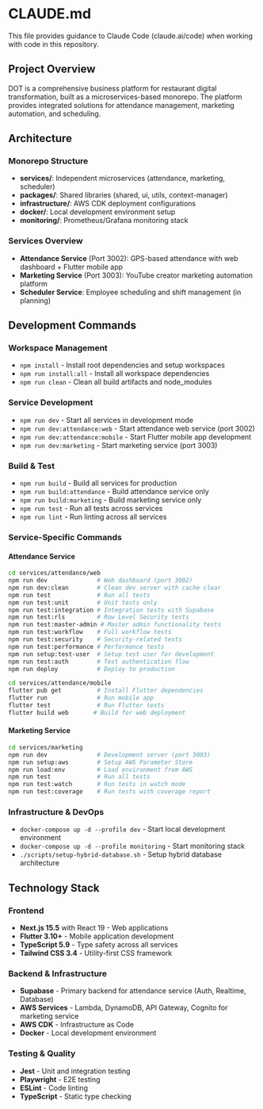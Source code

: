# CLAUDE.md

This file provides guidance to Claude Code (claude.ai/code) when working with code in this repository.

## Project Overview

DOT is a comprehensive business platform for restaurant digital transformation, built as a microservices-based monorepo. The platform provides integrated solutions for attendance management, marketing automation, and scheduling.

## Architecture

### Monorepo Structure
- **services/**: Independent microservices (attendance, marketing, scheduler)
- **packages/**: Shared libraries (shared, ui, utils, context-manager)
- **infrastructure/**: AWS CDK deployment configurations
- **docker/**: Local development environment setup
- **monitoring/**: Prometheus/Grafana monitoring stack

### Services Overview
- **Attendance Service** (Port 3002): GPS-based attendance with web dashboard + Flutter mobile app
- **Marketing Service** (Port 3003): YouTube creator marketing automation platform
- **Scheduler Service**: Employee scheduling and shift management (in planning)

## Development Commands

### Workspace Management
- `npm install` - Install root dependencies and setup workspaces
- `npm run install:all` - Install all workspace dependencies
- `npm run clean` - Clean all build artifacts and node_modules

### Service Development
- `npm run dev` - Start all services in development mode
- `npm run dev:attendance:web` - Start attendance web service (port 3002)
- `npm run dev:attendance:mobile` - Start Flutter mobile app development
- `npm run dev:marketing` - Start marketing service (port 3003)

### Build & Test
- `npm run build` - Build all services for production
- `npm run build:attendance` - Build attendance service only
- `npm run build:marketing` - Build marketing service only
- `npm run test` - Run all tests across services
- `npm run lint` - Run linting across all services

### Service-Specific Commands

#### Attendance Service
```bash
cd services/attendance/web
npm run dev              # Web dashboard (port 3002)
npm run dev:clean        # Clean dev server with cache clear
npm run test             # Run all tests
npm run test:unit        # Unit tests only
npm run test:integration # Integration tests with Supabase
npm run test:rls         # Row Level Security tests
npm run test:master-admin # Master admin functionality tests
npm run test:workflow    # Full workflow tests
npm run test:security    # Security-related tests
npm run test:performance # Performance tests
npm run setup:test-user  # Setup test user for development
npm run test:auth        # Test authentication flow
npm run deploy           # Deploy to production

cd services/attendance/mobile
flutter pub get          # Install Flutter dependencies
flutter run              # Run mobile app
flutter test             # Run Flutter tests
flutter build web       # Build for web deployment
```

#### Marketing Service
```bash
cd services/marketing
npm run dev              # Development server (port 3003)
npm run setup:aws        # Setup AWS Parameter Store
npm run load:env         # Load environment from AWS
npm run test             # Run all tests
npm run test:watch       # Run tests in watch mode
npm run test:coverage    # Run tests with coverage report
```

### Infrastructure & DevOps
- `docker-compose up -d --profile dev` - Start local development environment
- `docker-compose up -d --profile monitoring` - Start monitoring stack
- `./scripts/setup-hybrid-database.sh` - Setup hybrid database architecture

## Technology Stack

### Frontend
- **Next.js 15.5** with React 19 - Web applications
- **Flutter 3.10+** - Mobile application development
- **TypeScript 5.9** - Type safety across all services
- **Tailwind CSS 3.4** - Utility-first CSS framework

### Backend & Infrastructure
- **Supabase** - Primary backend for attendance service (Auth, Realtime, Database)
- **AWS Services** - Lambda, DynamoDB, API Gateway, Cognito for marketing service
- **AWS CDK** - Infrastructure as Code
- **Docker** - Local development environment

### Testing & Quality
- **Jest** - Unit and integration testing
- **Playwright** - E2E testing
- **ESLint** - Code linting
- **TypeScript** - Static type checking